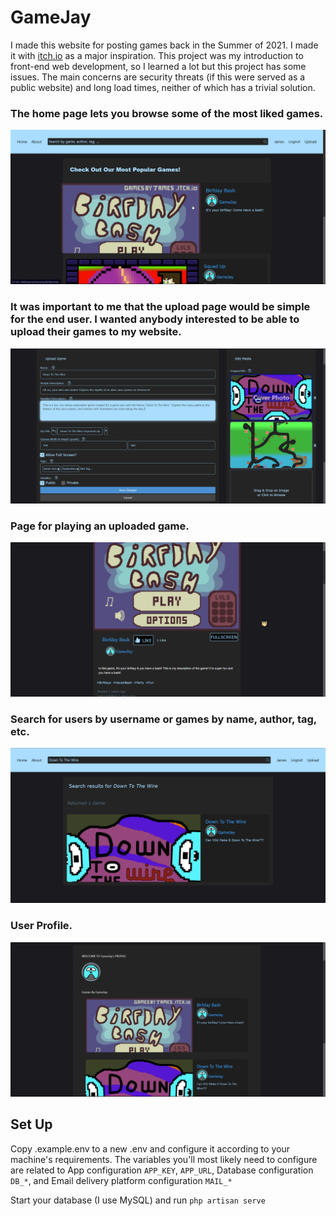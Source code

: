 # GameJay
I made this website for posting games back in the Summer of 2021. I made it with [itch.io](https://itch.io) as a major inspiration. This project was my introduction to front-end web development, so I learned a lot but this project has some issues. The main concerns are security threats (if this were served as a public website) and long load times, neither of which has a trivial solution.

### The home page lets you browse some of the most liked games.
![Home Page](Screenshots/GameJay_Home.png)
### It was important to me that the upload page would be simple for the end user. I wanted anybody interested to be able to upload their games to my website.
![Upload Page for uploading a new game](Screenshots/Upload_Game.png)

### Page for playing an uploaded game.
![Game Page for playing "Down To The Wire"](Screenshots/Game_Page.png)
### Search for users by username or games by name, author, tag, etc.
![Search Results Page](Screenshots/Search_Results.png)
### User Profile.
![User Profile Page](Screenshots/User_Profile.png)

## Set Up
Copy .example.env to a new .env and configure it according to your machine's requirements. The variables you'll most likely need to configure are related to App configuration ```APP_KEY```, ```APP_URL```, Database configuration ```DB_*```, and Email delivery platform configuration ```MAIL_*```

Start your database (I use MySQL) and run ```php artisan serve```